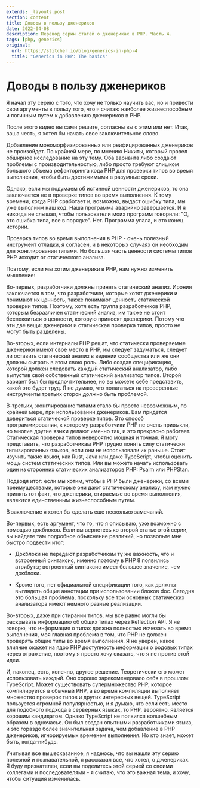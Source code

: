 ```yaml
---
extends: _layouts.post
section: content
title: Доводы в пользу дженериков
date: 2022-04-08
description: Перевод серии статей о дженериках в PHP. Часть 4.
tags: [php, generics]
original:
  url: https://stitcher.io/blog/generics-in-php-4
  title: "Generics in PHP: The basics"
---
```


# Доводы в пользу дженериков

Я начал эту серию с того, что хочу не только научить вас, но и привести свои аргументы в пользу того, что я считаю
наиболее жизнеспособным и логичным путем к добавлению дженериков в PHP.

После этого видео вы сами решите, согласны вы с этим или нет. Итак, ваша честь, я хотел бы начать свое заключительное
слово.

Добавление мономорфизированных или реифицированных дженериков не произойдет. По крайней мере, по мнению Никиты, который
провел обширное исследование на эту тему. Оба варианта либо создают проблемы с производительностью, либо просто требуют
слишком большого объема рефакторинга кода PHP для проверки типов во время выполнения, чтобы быть достижимыми в разумные
сроки.

Однако, если мы подумаем об истинной ценности дженериков, то она заключается не в проверке типов во время выполнения. К
тому времени, когда PHP сработает и, возможно, выдаст ошибку типа, мы уже выполним наш код. Наша программа аварийно
завершается. И я никогда не слышал, чтобы пользователи моих программ говорили: "О, это ошибка типа, все в порядке". Нет.
Программа упала, и это конец истории.

Проверка типов во время выполнения в PHP - очень полезный инструмент отладки, я согласен, и в некоторых случаях он
необходим для жонглирования типами. Но большая часть ценности системы типов PHP исходит от статического анализа.

Поэтому, если мы хотим дженерики в PHP, нам нужно изменить мышление:

Во-первых, разработчики должны принять статический анализ. Ирония заключается в том, что разработчики, которые хотят
дженерики и понимают их ценность, также понимают ценность статической проверки типов. Поэтому, хотя есть группа
разработчиков PHP, которым безразличен статический анализ, им также не стоит беспокоиться о ценности, которую приносят
дженерики. Потому что эти две вещи: дженерики и статическая проверка типов, просто не могут быть разделены.

Во-вторых, если интерналы PHP решат, что статически проверяемые дженерики имеют свое место в PHP, им следует задуматься,
следует ли оставить статический анализ в ведении сообщества или же они должны сыграть в этом свою роль. Либо создав
спецификацию, которой должен следовать каждый статический анализатор, либо выпустив свой собственный статический
анализатор типов. Второй вариант был бы предпочтительнее, но вы можете себе представить, какой это будет труд. Я не
думаю, что полагаться на проверенные инструменты третьих сторон должно быть проблемой.

В-третьих, жонглирование типами стало бы просто невозможным, по крайней мере, при использовании дженериков. Вам придется
довериться статической проверке типов. Это способ программирования, к которому разработчики PHP не очень привыкли, но
многие другие языки делают именно так, и это прекрасно работает. Статическая проверка типов невероятно мощная и точная.
Я могу представить, что разработчикам PHP трудно понять силу статически типизированных языков, если они не использовали
их раньше. Стоит изучить такие языки, как Rust, Java или даже TypeScript, чтобы оценить мощь систем статических типов.
Или вы можете начать использовать один из сторонних статических анализаторов PHP: Psalm или PHPStan.

Подводя итог: если мы хотим, чтобы в PHP были дженерики, со всеми преимуществами, которые они дают статическому анализу,
нам нужно принять тот факт, что дженерики, стираемые во время выполнения, являются единственным жизнеспособным путем.

В заключение я хотел бы сделать еще несколько замечаний.

Во-первых, есть аргумент, что то, что я описываю, уже возможно с помощью докблоков. Если вы вернетесь ко второй статье
этой серии, вы найдете там подробное объяснение различий, но позвольте мне быстро подвести итог:

- Докблоки не передают разработчикам ту же важность, что и встроенный синтаксис, именно поэтому в PHP 8 появились
  атрибуты; встроенный синтаксис имеет большее значение, чем докблоки.

- Кроме того, нет официальной спецификации того, как должны выглядеть общие аннотации при использовании блоков doc.
  Сегодня это большая проблема, поскольку все три основных статических анализатора имеют немного разные реализации.

Во-вторых, даже при стирании типов, мы все равно могли бы раскрывать информацию об общих типах через Reflection API. Я
не говорю, что информация о типах должна полностью исчезать во время выполнения, моя главная проблема в том, что PHP не
должен проверять общие типы во время выполнения. Я не уверен, какое влияние окажет на ядро PHP доступность информации о
родовых типах через отражение, поэтому я просто хочу сказать, что я не против этой идеи.

И, наконец, есть, конечно, другое решение. Теоретически его может использовать каждый. Оно хорошо зарекомендовало себя в
прошлом: TypeScript. Может существовать супермножество PHP, которое компилируется в обычный PHP, а во время компиляции
выполняет множество проверок типов и других интересных вещей. TypeScript пользуется огромной популярностью, и я думаю,
что если есть место для подобного подхода в серверных языках, то PHP, вероятно, является хорошим кандидатом. Однако
TypeScript не появился волшебным образом в одночасье. Он был создан опытными разработчиками языка, и это гораздо более
значительная задача, чем добавление в PHP дженериков, игнорируемых временем выполнения. Но кто знает, может быть,
когда-нибудь.

Учитывая все вышесказанное, я надеюсь, что вы нашли эту серию полезной и познавательной, я рассказал все, что хотел, о
дженериках. Я буду признателен, если вы поделитесь этой серией со своими коллегами и последователями - я считаю, что это
важная тема, и хочу, чтобы ситуация изменилась.